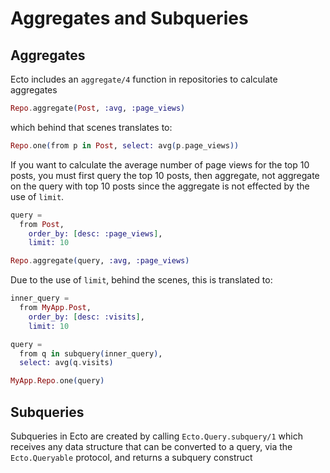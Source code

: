 # Aggregates and Subqueries

## Aggregates

Ecto includes an `aggregate/4` function in repositories to calculate aggregates

```elixir
Repo.aggregate(Post, :avg, :page_views)
```

which behind that scenes translates to:

```elixir
Repo.one(from p in Post, select: avg(p.page_views))
```

If you want to calculate the average number of page views for the top 10 posts, you must first query the top 10 posts, then aggregate, not aggregate on the query with top 10 posts since the aggregate is not effected by the use of `limit`.

```elixir
query =
  from Post,
    order_by: [desc: :page_views],
    limit: 10

Repo.aggregate(query, :avg, :page_views)
```

Due to the use of `limit`, behind the scenes, this is translated to:

```elixir
inner_query =
  from MyApp.Post,
    order_by: [desc: :visits],
    limit: 10

query =
  from q in subquery(inner_query),
  select: avg(q.visits)

MyApp.Repo.one(query)
```

## Subqueries

Subqueries in Ecto are created by calling `Ecto.Query.subquery/1` which receives any data structure that can be converted to a query, via the `Ecto.Queryable` protocol, and returns a subquery construct
